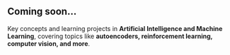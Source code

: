 ## Coming soon...  
Key concepts and learning projects in **Artificial Intelligence and Machine Learning**, covering topics like **autoencoders, reinforcement learning, computer vision, and more**.